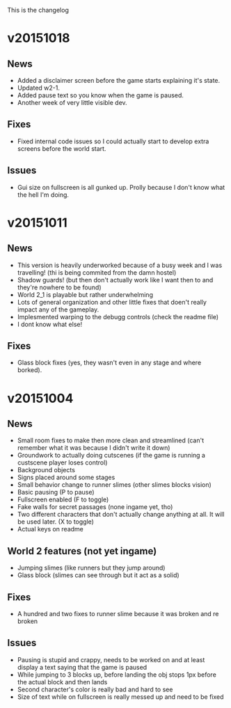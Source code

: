 This is the changelog
# v20151018
## News
* Added a disclaimer screen before the game starts explaining it's state.
* Updated w2-1.
* Added pause text so you know when the game is paused.
* Another week of very little visible dev.

## Fixes
* Fixed internal code issues so I could actually start to develop extra screens before the world start.

## Issues
* Gui size on fullscreen is all gunked up. Prolly because I don't know what the hell I'm doing.

# v20151011
## News
* This version is heavily underworked because of a busy week and I was travelling! (thi is being commited from the damn hostel)
* Shadow guards! (but then don't actually work like I want then to and they're nowhere to be found)
* World 2_1 is playable but rather underwhelming
* Lots of general organization and other little fixes that doen't really impact any of the gameplay.
* Implesmented warping to the debugg controls (check the readme file)
* I dont know what else!

## Fixes
* Glass block fixes (yes, they wasn't even in any stage and where borked).

# v20151004
## News
* Small room fixes to make then more clean and streamlined (can't remember what it was because I didn't write it down)
* Groundwork to actually doing cutscenes (if the game is running a custscene player loses control)
* Background objects
* Signs placed around some stages
* Small behavior change to runner slimes (other slimes blocks vision)
* Basic pausing (P to pause)
* Fullscreen enabled (F to toggle)
* Fake walls for secret passages (none ingame yet, tho)
* Two different characters that don't actually change anything at all. It will be used later. (X to toggle)
* Actual keys on readme

## World 2 features (not yet ingame)
* Jumping slimes (like runners but they jump around)
* Glass block (slimes can see through but it act as a solid)

## Fixes
* A hundred and two fixes to runner slime because it was broken and re broken

## Issues
* Pausing is stupid and crappy, needs to be worked on and at least display a text saying that the game is paused
* While jumping to 3 blocks up, before landing the obj stops 1px before the actual block and then lands
* Second character's color is really bad and hard to see
* Size of text while on fullscreen is really messed up and need to be fixed

